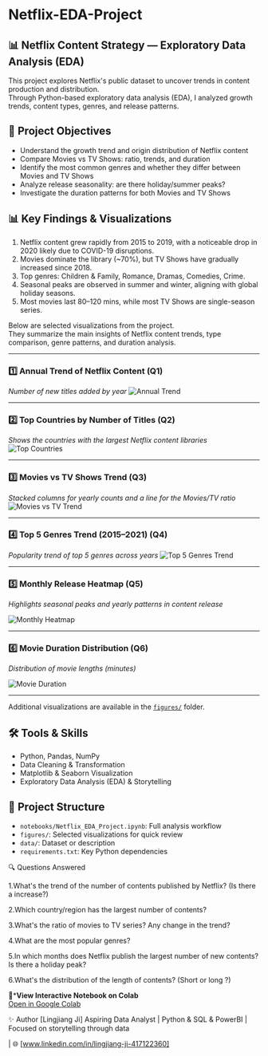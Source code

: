 # Netflix-EDA-Project

## 📊 Netflix Content Strategy — Exploratory Data Analysis (EDA)

This project explores Netflix's public dataset to uncover trends in content production and distribution.  
Through Python-based exploratory data analysis (EDA), I analyzed growth trends, content types, genres, and release patterns.

## 🎯 Project Objectives
- Understand the growth trend and origin distribution of Netflix content
- Compare Movies vs TV Shows: ratio, trends, and duration
- Identify the most common genres and whether they differ between Movies and TV Shows
- Analyze release seasonality: are there holiday/summer peaks?
- Investigate the duration patterns for both Movies and TV Shows

## 📊 Key Findings & Visualizations
1. Netflix content grew rapidly from 2015 to 2019, with a noticeable drop in 2020 likely due to COVID-19 disruptions.
2. Movies dominate the library (~70%), but TV Shows have gradually increased since 2018.
3. Top genres: Children & Family, Romance, Dramas, Comedies, Crime.
4. Seasonal peaks are observed in summer and winter, aligning with global holiday seasons.
5. Most movies last 80–120 mins, while most TV Shows are single-season series.

Below are selected visualizations from the project.  
They summarize the main insights of Netflix content trends, type comparison, genre patterns, and duration analysis.

---

### 1️⃣ Annual Trend of Netflix Content (Q1)
*Number of new titles added by year*
![Annual Trend](figures/q1/annual_trend_q1.png)

---

### 2️⃣ Top Countries by Number of Titles (Q2)
*Shows the countries with the largest Netflix content libraries*
![Top Countries](figures/q2/top_countries_q2.png)

---

### 3️⃣ Movies vs TV Shows Trend (Q3)
*Stacked columns for yearly counts and a line for the Movies/TV ratio*
![Movies vs TV Trend](figures/q3/movie_tv_ratio_trend_q3.png)

---

### 4️⃣ Top 5 Genres Trend (2015–2021) (Q4)
*Popularity trend of top 5 genres across years*
![Top 5 Genres Trend](figures/q4/top5_genres_trend_q4.png)

---

### 5️⃣ Monthly Release Heatmap (Q5)
*Highlights seasonal peaks and yearly patterns in content release*

![Monthly Heatmap](figures/q5/monthly_release_heatmap_q5.png)

---

### 6️⃣ Movie Duration Distribution (Q6)
*Distribution of movie lengths (minutes)*

![Movie Duration](figures/q6/movie_duration_line_q6.png)

---

Additional visualizations are available in the [`figures/`](figures) folder.


## 🛠️ Tools & Skills
- Python, Pandas, NumPy
- Data Cleaning & Transformation
- Matplotlib & Seaborn Visualization
- Exploratory Data Analysis (EDA) & Storytelling
   
## 📂 Project Structure
- `notebooks/Netflix_EDA_Project.ipynb`: Full analysis workflow
- `figures/`: Selected visualizations for quick review
- `data/`: Dataset or description
- `requirements.txt`: Key Python dependencies

🔍 Questions Answered

1.What's the trend of the number of contents published by Netflix? (Is there a increase?)

2.Which country/region has the largest number of contents?

3.What's the ratio of movies to TV series? Any change in the trend?

4.What are the most popular genres?

5.In which months does Netflix publish the largest number of new contents? Is there a holiday peak?

6.What's the distribution of the length of contents? (Short or long ?)

🔗***View Interactive Notebook on Colab**  
[Open in Google Colab](https://colab.research.google.com/drive/1u6q6fKyv2r6cZd5_aQIyLI0AqPo_9MYQ?usp=sharing)

✨ Author
[Lingjiang Ji]
Aspiring Data Analyst | Python & SQL & PowerBI | Focused on storytelling through data

| 🌐 [www.linkedin.com/in/lingjiang-ji-417122360]
